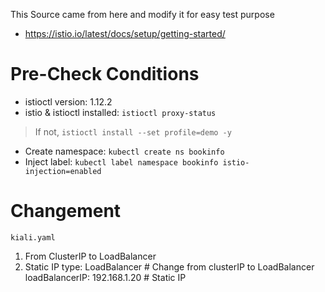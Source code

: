 This Source came from here and modify it for easy test purpose 
 - https://istio.io/latest/docs/setup/getting-started/

# Pre-Check Conditions 
- istioctl version: 1.12.2
- istio & istioctl installed: `istioctl proxy-status` 
> If not, `istioctl install --set profile=demo -y`
- Create namespace: `kubectl create ns bookinfo` 
- Inject label: `kubectl label namespace bookinfo istio-injection=enabled` 

# Changement 
`kiali.yaml`
1. From ClusterIP to LoadBalancer  
2. Static IP 
	type: LoadBalancer                   # Change from clusterIP to LoadBalancer
	loadBalancerIP: 192.168.1.20         # Static IP